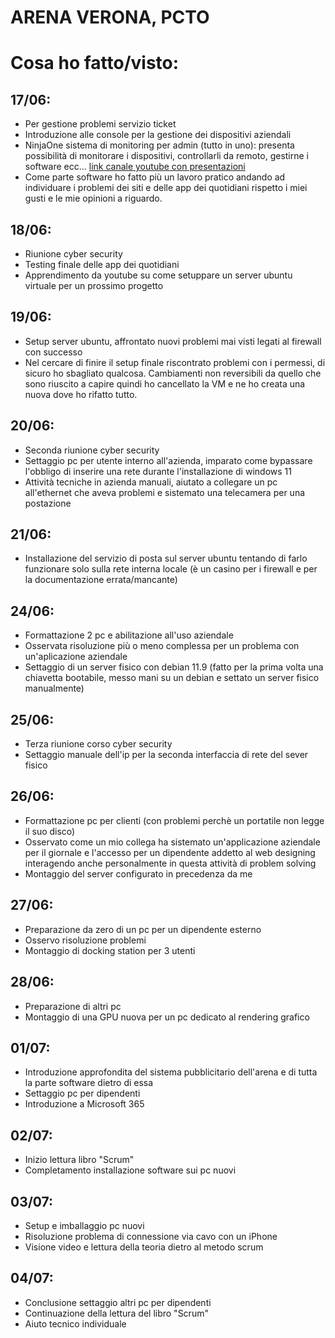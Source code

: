 # ARENA VERONA, PCTO
# Cosa ho fatto/visto:
## 17/06:
- Per gestione problemi servizio ticket
- Introduzione alle console per la gestione dei dispositivi aziendali
- NinjaOne sistema di monitoring per admin (tutto in uno): presenta possibilità di monitorare i dispositivi, controllarli da remoto, gestirne i software ecc... [link canale youtube con presentazioni](https://www.youtube.com/@ninjaone8616)
- Come parte software ho fatto più un lavoro pratico andando ad individuare i problemi dei siti e delle app dei quotidiani rispetto i miei gusti e le mie opinioni a riguardo.

## 18/06:
- Riunione cyber security
- Testing finale delle app dei quotidiani
- Apprendimento da youtube su come setuppare un server ubuntu virtuale per un prossimo progetto

## 19/06:
- Setup server ubuntu, affrontato nuovi problemi mai visti legati al firewall con successo
- Nel cercare di finire il setup finale riscontrato problemi con i permessi, di sicuro ho sbagliato qualcosa. Cambiamenti non reversibili da quello che sono riuscito a capire quindi ho cancellato la VM e ne ho creata una nuova dove ho rifatto tutto.

## 20/06:
- Seconda riunione cyber security
- Settaggio pc per utente interno all'azienda, imparato come bypassare l'obbligo di inserire una rete durante l'installazione di windows 11
- Attività tecniche in azienda manuali, aiutato a collegare un pc all'ethernet che aveva problemi e sistemato una telecamera per una postazione

## 21/06:
- Installazione del servizio di posta sul server ubuntu tentando di farlo funzionare solo sulla rete interna locale (è un casino per i firewall e per la documentazione errata/mancante)

## 24/06:
- Formattazione 2 pc e abilitazione all'uso aziendale
- Osservata risoluzione più o meno complessa per un problema con un'aplicazione aziendale
- Settaggio di un server fisico con debian 11.9 (fatto per la prima volta una chiavetta bootabile, messo mani su un debian e settato un server fisico manualmente)

## 25/06:
- Terza riunione corso cyber security 
- Settaggio manuale dell'ip per la seconda interfaccia di rete del sever fisico

## 26/06:
- Formattazione pc per clienti (con problemi perchè un portatile non legge il suo disco)
- Osservato come un mio collega ha sistemato un'applicazione aziendale per il giornale e l'accesso per un dipendente addetto al web designing interagendo anche personalmente in questa attività di problem solving
- Montaggio del server configurato in precedenza da me

## 27/06:
- Preparazione da zero di un pc per un dipendente esterno
- Osservo risoluzione problemi
- Montaggio di docking station per 3 utenti

## 28/06:
- Preparazione di altri pc
- Montaggio di una GPU nuova per un pc dedicato al rendering grafico

## 01/07:
- Introduzione approfondita del sistema pubblicitario dell'arena e di tutta la parte software dietro di essa
- Settaggio pc per dipendenti
- Introduzione a Microsoft 365

## 02/07:
- Inizio lettura libro "Scrum"
- Completamento installazione software sui pc nuovi

## 03/07:
- Setup e imballaggio pc nuovi
- Risoluzione problema di connessione via cavo con un iPhone
- Visione video e lettura della teoria dietro al metodo scrum

## 04/07:
- Conclusione settaggio altri pc per dipendenti
- Continuazione della lettura del libro "Scrum"
- Aiuto tecnico individuale
